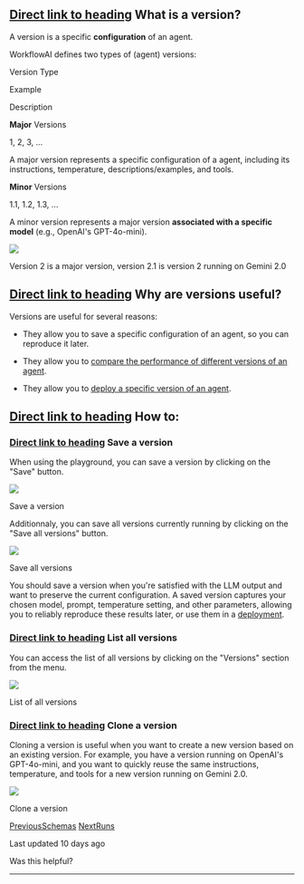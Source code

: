 ## [Direct link to heading](https://docs.workflowai.com/concepts/versions\#what-is-a-version)    What is a version?

A version is a specific **configuration** of an agent.

WorkflowAI defines two types of (agent) versions:

Version Type

Example

Description

**Major** Versions

1, 2, 3, ...

A major version represents a specific configuration of a agent, including its instructions, temperature, descriptions/examples, and tools.

**Minor** Versions

1.1, 1.2, 1.3, ...

A minor version represents a major version **associated with a specific model** (e.g., OpenAI's GPT-4o-mini).

![](https://docs.workflowai.com/~gitbook/image?url=https%3A%2F%2F2418444523-files.gitbook.io%2F%7E%2Ffiles%2Fv0%2Fb%2Fgitbook-x-prod.appspot.com%2Fo%2Fspaces%252FW4ng0K5LfFjYqHYuPgNh%252Fuploads%252Fgit-blob-dd71ee668a040738cd565059520b3f262e161694%252Fversions.png%3Falt%3Dmedia&width=768&dpr=4&quality=100&sign=fc312f40&sv=2)

Version 2 is a major version, version 2.1 is version 2 running on Gemini 2.0

## [Direct link to heading](https://docs.workflowai.com/concepts/versions\#why-are-versions-useful)    Why are versions useful?

Versions are useful for several reasons:

- They allow you to save a specific configuration of an agent, so you can reproduce it later.

- They allow you to [compare the performance of different versions of an agent](https://docs.workflowai.com/ai-agents-playbook/evaluating-your-ai-agent).

- They allow you to [deploy a specific version of an agent](https://docs.workflowai.com/features/deployments).


## [Direct link to heading](https://docs.workflowai.com/concepts/versions\#how-to)    How to:

### [Direct link to heading](https://docs.workflowai.com/concepts/versions\#save-a-version)    Save a version

When using the playground, you can save a version by clicking on the "Save" button.

![](https://docs.workflowai.com/~gitbook/image?url=https%3A%2F%2F2418444523-files.gitbook.io%2F%7E%2Ffiles%2Fv0%2Fb%2Fgitbook-x-prod.appspot.com%2Fo%2Fspaces%252FW4ng0K5LfFjYqHYuPgNh%252Fuploads%252Fgit-blob-feb4d4bef0467b8d7bc262618d101c0ef9e6bd8e%252Fsave-version.png%3Falt%3Dmedia&width=768&dpr=4&quality=100&sign=de5bfeb8&sv=2)

Save a version

Additionnaly, you can save all versions currently running by clicking on the "Save all versions" button.

![](https://docs.workflowai.com/~gitbook/image?url=https%3A%2F%2F2418444523-files.gitbook.io%2F%7E%2Ffiles%2Fv0%2Fb%2Fgitbook-x-prod.appspot.com%2Fo%2Fspaces%252FW4ng0K5LfFjYqHYuPgNh%252Fuploads%252Fgit-blob-532117833f3902d81ded6dd642e61d96dd2b0796%252Fsave-all-versions.png%3Falt%3Dmedia&width=768&dpr=4&quality=100&sign=61b26c08&sv=2)

Save all versions

You should save a version when you're satisfied with the LLM output and want to preserve the current configuration. A saved version captures your chosen model, prompt, temperature setting, and other parameters, allowing you to reliably reproduce these results later, or use them in a [deployment](https://github.com/WorkflowAI/documentation/blob/main/deployments/README.md).

### [Direct link to heading](https://docs.workflowai.com/concepts/versions\#list-all-versions)    List all versions

You can access the list of all versions by clicking on the "Versions" section from the menu.

![](https://docs.workflowai.com/~gitbook/image?url=https%3A%2F%2F2418444523-files.gitbook.io%2F%7E%2Ffiles%2Fv0%2Fb%2Fgitbook-x-prod.appspot.com%2Fo%2Fspaces%252FW4ng0K5LfFjYqHYuPgNh%252Fuploads%252Fgit-blob-db9ad237eaff4b24e0c07b7db0b9afc966f2d399%252Fversions-section-full.png%3Falt%3Dmedia&width=768&dpr=4&quality=100&sign=61276601&sv=2)

List of all versions

### [Direct link to heading](https://docs.workflowai.com/concepts/versions\#clone-a-version)    Clone a version

Cloning a version is useful when you want to create a new version based on an existing version. For example, you have a version running on OpenAI's GPT-4o-mini, and you want to quickly reuse the same instructions, temperature, and tools for a new version running on Gemini 2.0.

![](https://docs.workflowai.com/~gitbook/image?url=https%3A%2F%2Fgithub.com%2FWorkflowAI%2Fdocumentation%2Fblob%2Fmain%2Fdocs%2Fassets%2Fimages%2Fversions%2Fclone-version.gif&width=768&dpr=4&quality=100&sign=e3758f28&sv=2)

Clone a version

[PreviousSchemas](https://docs.workflowai.com/concepts/schemas) [NextRuns](https://docs.workflowai.com/concepts/runs)

Last updated 10 days ago

Was this helpful?

* * *